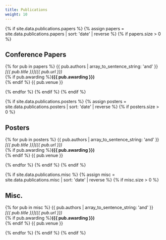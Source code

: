 ```yaml
---
title: Publications
weight: 10
---
```


{% if site.data.publications.papers %}
{% assign papers = site.data.publications.papers | sort: 'date' | reverse %}
{% if papers.size > 0 %}
## Conference Papers

{% for pub in papers %}
{{ pub.authors | array_to_sentence_string: 'and' }} <br/> *[{{ pub.title }}]({{ pub.url }})* <br/> {% if pub.awarding %}**({{ pub.awarding }})** <br/>{% endif %} {{ pub.venue }}

{% endfor %}
{% endif %}
{% endif %}

{% if site.data.publications.posters %}
{% assign posters = site.data.publications.posters | sort: 'date' | reverse %}
{% if posters.size > 0 %}
## Posters

{% for pub in posters %}
{{ pub.authors | array_to_sentence_string: 'and' }} <br/> *[{{ pub.title }}]({{ pub.url }})* <br/> {% if pub.awarding %}**({{ pub.awarding }})** <br/>{% endif %} {{ pub.venue }}

{% endfor %}
{% endif %}
{% endif %}

{% if site.data.publications.misc %}
{% assign misc = site.data.publications.misc | sort: 'date' | reverse %}
{% if misc.size > 0 %}
## Misc.

{% for pub in misc %}
{{ pub.authors | array_to_sentence_string: 'and' }} <br/> *[{{ pub.title }}]({{ pub.url }})* <br/> {% if pub.awarding %}**({{ pub.awarding }})** <br/>{% endif %} {{ pub.venue }}

{% endfor %}
{% endif %}
{% endif %}
